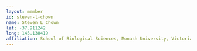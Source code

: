 ```yaml
---
layout: member
id: steven-l-chown
name: Steven L Chown
lat: -37.911242
long: 145.130419
affiliation: School of Biological Sciences, Monash University, Victoria, Australia
---
```



